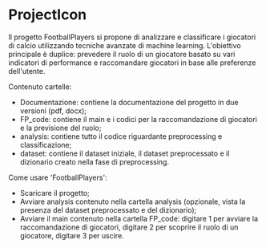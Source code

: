 # ProjectIcon

Il progetto FootballPlayers si propone di analizzare e classificare i giocatori di calcio utilizzando tecniche avanzate 
di machine learning. L'obiettivo principale è duplice: prevedere il ruolo di un giocatore basato su vari indicatori di 
performance e raccomandare giocatori in base alle preferenze dell'utente.

Contenuto cartelle:
- Documentazione: contiene la documentazione del progetto in due versioni (pdf, docx);
- FP_code: contiene il main e i codici per la raccomandazione di giocatori e la previsione del ruolo;
- analysis: contiene tutto il codice riguardante preprocessing e classificazione;
- dataset: contiene il dataset iniziale, il dataset preprocessato e il dizionario creato nella fase di preprocessing.

Come usare 'FootballPlayers':
- Scaricare il progetto;
- Avviare analysis contenuto nella cartella analysis (opzionale, vista la presenza del dataset preprocessato e del dizionario);
- Avviare il main contenuto nella cartella FP_code: digitare 1 per avviare la raccomandazione di giocatori, digitare 2 per scoprire il ruolo di un giocatore, digitare 3 per uscire.